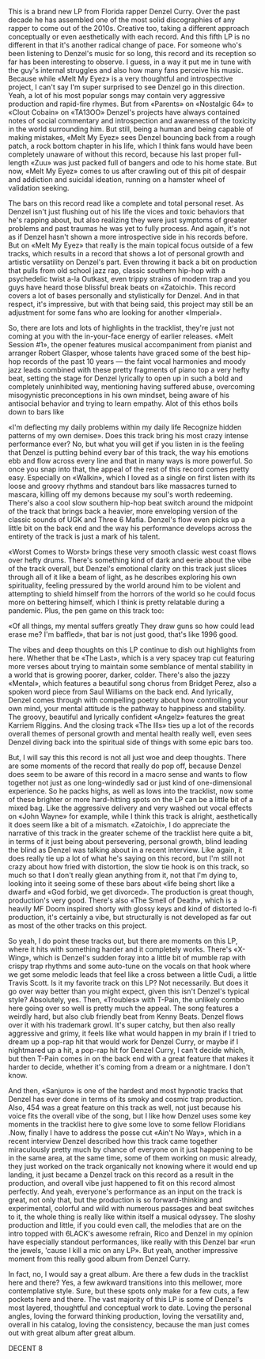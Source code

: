 This is a brand new LP from Florida rapper Denzel Curry. Over the past decade he has assembled one of the most solid discographies of any rapper to come out of the 2010s. Creative too, taking a different approach conceptually or even aesthetically with each record. And this fifth LP is no different in that it's another radical change of pace. For someone who's been listening to Denzel's music for so long, this record and its reception so far has been interesting to observe. I guess, in a way it put me in tune with the guy's internal struggles and also how many fans perceive his music. Because while «Melt My Eyez» is a very thoughtful and introspective project, I can't say I'm super surprised to see Denzel go in this direction. Yeah, a lot of his most popular songs may contain very aggressive production and rapid-fire rhymes. But from «Parents» on «Nostalgic 64» to «Clout Cobain» on «TA13OO» Denzel's projects have always contained notes of social commentary and introspection and awareness of the toxicity in the world surrounding him. But still, being a human and being capable of making mistakes, «Melt My Eyez» sees Denzel bouncing back from a rough patch, a rock bottom chapter in his life, which I think fans would have been completely unaware of without this record, because his last proper full-length «Zuu» was just packed full of bangers and ode to his home state. But now, «Melt My Eyez» comes to us after crawling out of this pit of despair and addiction and suicidal ideation, running on a hamster wheel of validation seeking.

The bars on this record read like a complete and total personal reset. As Denzel isn't just flushing out of his life the vices and toxic behaviors that he's rapping about, but also realizing they were just symptoms of greater problems and past traumas he was yet to fully process. And again, it's not as if Denzel hasn't shown a more introspective side in his records before. But on «Melt My Eyez» that really is the main topical focus outside of a few tracks, which results in a record that shows a lot of personal growth and artistic versatility on Denzel's part. Even throwing it back a bit on production that pulls from old school jazz rap, classic southern hip-hop with a psychedelic twist a-la Outkast, even trippy strains of modern trap and you guys have heard those blissful break beats on «Zatoichi». This record covers a lot of bases personally and stylistically for Denzel. And in that respect, it's impressive, but with that being said, this project may still be an adjustment for some fans who are looking for another «Imperial».

So, there are lots and lots of highlights in the tracklist, they're just not coming at you with the in-your-face energy of earlier releases. «Melt Session #1», the opener features musical accompaniment from pianist and arranger Robert Glasper, whose talents have graced some of the best hip-hop records of the past 10 years — the faint vocal harmonies and moody jazz leads combined with these pretty fragments of piano top a very hefty beat, setting the stage for Denzel lyrically to open up in such a bold and completely uninhibited way, mentioning having suffered abuse, overcoming misogynistic preconceptions in his own mindset, being aware of his antisocial behavior and trying to learn empathy. Alot of this ethos boils down to bars like

«I'm deflecting my daily problems within my daily life
Recognize hidden patterns of my own demise».
Does this track bring his most crazy intense performance ever? No, but what you will get if you listen in is the feeling that Denzel is putting behind every bar of this track, the way his emotions ebb and flow across every line and that in many ways is more powerful. So once you snap into that, the appeal of the rest of this record comes pretty easy. Especially on «Walkin», which I loved as a single on first listen with its loose and groovy rhythms and standout bars like massacres turned to mascara, killing off my demons because my soul's worth redeeming. There's also a cool slow southern hip-hop beat switch around the midpoint of the track that brings back a heavier, more enveloping version of the classic sounds of UGK and Three 6 Mafia. Denzel's flow even picks up a little bit on the back end and the way his performance develops across the entirety of the track is just a mark of his talent.

«Worst Comes to Worst» brings these very smooth classic west coast flows over hefty drums. There's something kind of dark and eerie about the vibe of the track overall, but Denzel's emotional clarity on this track just slices through all of it like a beam of light, as he describes exploring his own spirituality, feeling pressured by the world around him to be violent and attempting to shield himself from the horrors of the world so he could focus more on bettering himself, which I think is pretty relatable during a pandemic. Plus, the pen game on this track too:

«Of all things, my mental suffers greatly
They draw guns so how could lead erase me? I'm baffled»,
that bar is not just good, that's like 1996 good.

The vibes and deep thoughts on this LP continue to dish out highlights from here. Whether that be «The Last», which is a very spacey trap cut featuring more verses about trying to maintain some semblance of mental stability in a world that is growing poorer, darker, colder. There's also the jazzy «Mental», which features a beautiful song chorus from Bridget Perez, also a spoken word piece from Saul Williams on the back end. And lyrically, Denzel comes through with compelling poetry about how controlling your own mind, your mental attitude is the pathway to happiness and stability. The groovy, beautiful and lyrically confident «Angelz» features the great Karriem Riggins. And the closing track «The Ills» ties up a lot of the records overall themes of personal growth and mental health really well, even sees Denzel diving back into the spiritual side of things with some epic bars too.

But, I will say this this record is not all just woe and deep thoughts. There are some moments of the record that really do pop off, because Denzel does seem to be aware of this record in a macro sense and wants to flow together not just as one long-windedly sad or just kind of one-dimensional experience. So he packs highs, as well as lows into the tracklist, now some of these brighter or more hard-hitting spots on the LP can be a little bit of a mixed bag. Like the aggressive delivery and very washed out vocal effects on «John Wayne» for example, while I think this track is alright, aesthetically it does seem like a bit of a mismatch. «Zatoichi», I do appreciate the narrative of this track in the greater scheme of the tracklist here quite a bit, in terms of it just being about persevering, personal growth, blind leading the blind as Denzel was talking about in a recent interview. Like again, it does really tie up a lot of what he's saying on this record, but I'm still not crazy about how fried with distortion, the slow tie hook is on this track, so much so that I don't really glean anything from it, not that I'm dying to, looking into it seeing some of these bars about «life being short like a dwarf» and «God forbid, we get divorced». The production is great though, production's very good. There's also «The Smell of Death», which is a heavily MF Doom inspired shorty with glossy keys and kind of distorted lo-fi production, it's certainly a vibe, but structurally is not developed as far out as most of the other tracks on this project.

So yeah, I do point these tracks out, but there are moments on this LP, where it hits with something harder and it completely works. There's «X-Wing», which is Denzel's sudden foray into a little bit of mumble rap with crispy trap rhythms and some auto-tune on the vocals on that hook where we get some melodic leads that feel like a cross between a little Cudi, a little Travis Scott. Is it my favorite track on this LP? Not necessarily. But does it go over way better than you might expect, given this isn't Denzel's typical style? Absolutely, yes. Then, «Troubles» with T-Pain, the unlikely combo here going over so well is pretty much the appeal. The song features a weirdly hard, but also club friendly beat from Kenny Beats. Denzel flows over it with his trademark growl. It's super catchy, but then also really aggressive and grimy, it feels like what would happen in my brain if I tried to dream up a pop-rap hit that would work for Denzel Curry, or maybe if I nightmared up a hit, a pop-rap hit for Denzel Curry, I can't decide which, but then T-Pain comes in on the back end with a great feature that makes it harder to decide, whether it's coming from a dream or a nightmare. I don't know.

And then, «Sanjuro» is one of the hardest and most hypnotic tracks that Denzel has ever done in terms of its smoky and cosmic trap production. Also, 454 was a great feature on this track as well, not just because his voice fits the overall vibe of the song, but I like how Denzel uses some key moments in the tracklist here to give some love to some fellow Floridians .Now, finally I have to address the posse cut «Ain't No Way», which in a recent interview Denzel described how this track came together miraculously pretty much by chance of everyone on it just happening to be in the same area, at the same time, some of them working on music already, they just worked on the track organically not knowing where it would end up landing, it just became a Denzel track on this record as a result in the production, and overall vibe just happened to fit on this record almost perfectly. And yeah, everyone's performance as an input on the track is great, not only that, but the production is so forward-thinking and experimental, colorful and wild with numerous passages and beat switches to it, the whole thing is really like within itself a musical odyssey. The sloshy production and little, if you could even call, the melodies that are on the intro topped with 6LACK's awesome refrain, Rico and Denzel in my opinion have especially standout performances, like really with this Denzel bar «run the jewels, 'cause I kill a mic on any LP». But yeah, another impressive moment from this really good album from Denzel Curry.

In fact, no, I would say a great album. Are there a few duds in the tracklist here and there? Yes, a few awkward transitions into this mellower, more contemplative style. Sure, but these spots only make for a few cuts, a few pockets here and there. The vast majority of this LP is some of Denzel's most layered, thoughtful and conceptual work to date. Loving the personal angles, loving the forward thinking production, loving the versatility and, overall in his catalog, loving the consistency, because the man just comes out with great album after great album.

DECENT 8
